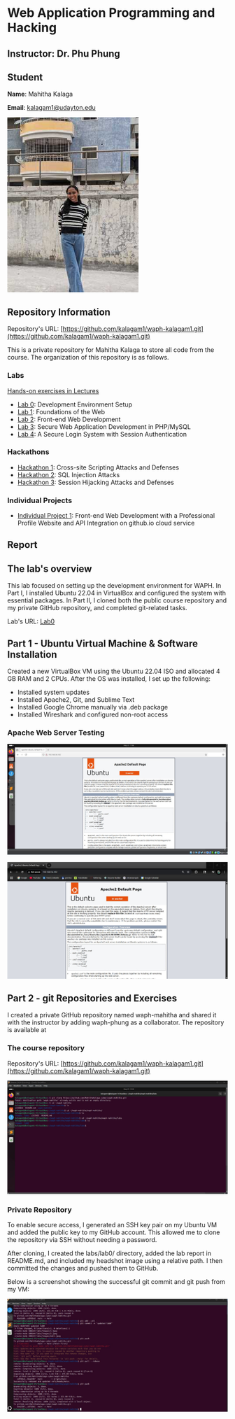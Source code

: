 # Web Application Programming and Hacking

## Instructor: Dr. Phu Phung

## Student

**Name**: Mahitha Kalaga

**Email**: [kalagam1@udayton.edu](kalagam1@udayton.edu)

![Mahitha's headshot](../../images/mahi.jpeg)

## Repository Information

Repository's URL: [https://github.com/kalagam1/waph-kalagam1.git](https://github.com/kalagam1/waph-kalagam1.git)

This is a private repository for Mahitha Kalaga to store all code from the course. The organization of this repository is as follows.

### Labs

[Hands-on exercises in Lectures](labs)

- [Lab 0](labs/lab0): Development Environment Setup
- [Lab 1](labs/lab1): Foundations of the Web
- [Lab 2](labs/lab2): Front-end Web Development
- [Lab 3](labs/lab3): Secure Web Application Development in PHP/MySQL
- [Lab 4](labs/lab4): A Secure Login System with Session Authentication

### Hackathons

- [Hackathon 1](hackathon1): Cross-site Scripting Attacks and Defenses
- [Hackathon 2](hackathon2): SQL Injection Attacks
- [Hackathon 3](hackathon3): Session Hijacking Attacks and Defenses

### Individual Projects

- [Individual Project 1](https://github.com/kalagam1/kalagam1.github.io): Front-end Web Development with a Professional Profile Website and API Integration on github.io cloud service

## Report

## The lab's overview

This lab focused on setting up the development environment for WAPH. In Part I, I installed Ubuntu 22.04 in VirtualBox and configured the system with essential packages. In Part II, I cloned both the public course repository and my private GitHub repository, and completed git-related tasks.

Lab's URL: [Lab0](https://github.com/kalagam1/waph-kalagam1/tree/main/labs/lab0)

## Part 1 -  Ubuntu Virtual Machine & Software Installation

Created a new VirtualBox VM using the Ubuntu 22.04 ISO and allocated 4 GB RAM and 2 CPUs. After the OS was installed, I set up the following:

- Installed system updates
- Installed Apache2, Git, and Sublime Text
- Installed Google Chrome manually via .deb package
- Installed Wireshark and configured non-root access

### Apache Web Server Testing

![Apache Web Server in my Ubuntu VM](../../images/2.jpeg)

![Apache Web Server in my laptop browser](../../images/1.jpeg)

## Part 2 - git Repositories and Exercises

I created a private GitHub repository named waph-mahitha and shared it with the instructor by adding waph-phung as a collaborator. The repository is available at

### The course repository

Repository's URL: [https://github.com/kalagam1/waph-kalagam1.git](https://github.com/kalagam1/waph-kalagam1.git)

![Course Repository](../../images/3.jpeg)

### Private Repository

To enable secure access, I generated an SSH key pair on my Ubuntu VM and added the public key to my GitHub account. This allowed me to clone the repository via SSH without needing a password.

After cloning, I created the labs/lab0/ directory, added the lab report in README.md, and included my headshot image using a relative path. I then committed the changes and pushed them to GitHub.

Below is a screenshot showing the successful git commit and git push from my VM:

![Changes Commited](../../images/4.jpeg)



